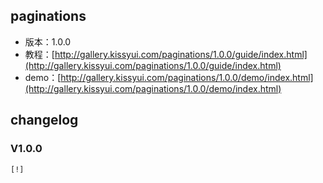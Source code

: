 ## paginations

* 版本：1.0.0
* 教程：[http://gallery.kissyui.com/paginations/1.0.0/guide/index.html](http://gallery.kissyui.com/paginations/1.0.0/guide/index.html)
* demo：[http://gallery.kissyui.com/paginations/1.0.0/demo/index.html](http://gallery.kissyui.com/paginations/1.0.0/demo/index.html)

## changelog

### V1.0.0

    [!]


